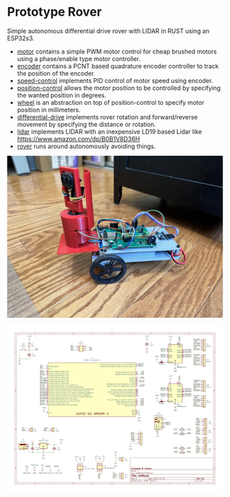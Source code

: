 # Prototype Rover

Simple autonomous differential drive rover with LIDAR in RUST using an ESP32s3.

- [motor](motor) contains a simple PWM motor control for cheap brushed motors using a phase/enable type motor controller.
- [encoder](encoder) contains a PCNT based quadrature encoder controller to track the position of the encoder.
- [speed-control](speed-control) implements PID control of motor speed using encoder.
- [position-control](position-control) allows the motor position to be controlled by specifying the wanted position in degrees.
- [wheel](wheel) is an abstraction on top of position-control to specify motor position in millimeters.
- [differential-drive](differential-drive) implements rover rotation and forward/reverse movement by specifying the distance or rotation.
- [lidar](lidar) implements LIDAR with an inexpensive LD19 based Lidar like <https://www.amazon.com/dp/B0B1V8D36H>
- [rover](rover) runs around autonomously avoiding things.

![Cat Mouse](images/cat-mouse.jpg)

![Schematic](images/schematic.jpg)